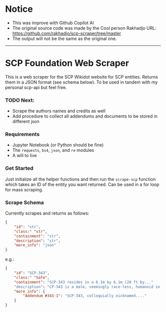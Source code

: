 # Notice
- This was improve with Github Copilot AI
- The original source code was made by the Cool person Rakhadjo URL: https://github.com/rakhadjo/scp-scraper/tree/master
- The output will not be the same as the original one.
---------------------------
# SCP Foundation Web Scraper
This is a web scraper for the SCP Wikidot website for SCP entities. Returns them in a JSON format (see schema below). To be used in tandem with my personal scp-api but feel free.

### TODO Next:
- Scrape the authors names and credits as well
- Add procedure to collect all addendums and documents to be stored in different json

### Requirements
- Jupyter Notebook (or Python should be fine)
- The `requests`, `bs4`, `json`, and `re` modules
- A will to live

### Get Started
Just initialize all the helper functions and then run the `scrape-scp` function which takes an ID of the entity you want returned. Can be used in a for loop for mass scraping.

### Scrape Schema
Currently scrapes and returns as follows:
```json
{
    "id": "str",
    "class:" "str",
    "containment": "str",
    "description": "str",
    "more_info": "json"
}
```
e.g.:

```json
{
    "id": "SCP-343",
    "class:" "Safe",
    "containment": "SCP-343 resides in a 6.1m by 6.1m (20 ft by..."
    "description": "CP-343 is a male, seemingly race-less, humanoid in...",
    "more_info": {
        "Addendum #343-1": "SCP-343, colloquially nicknamed...."
    }
}
```
